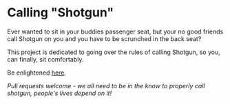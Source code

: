 # Calling "Shotgun"

Ever wanted to sit in your buddies passenger seat, but your no good friends call Shotgun on you and you have to be scrunched in the back seat?

This project is dedicated to going over the rules of calling Shotgun, so you, can finally, sit comfortably.

Be enlightened [here](https://loonison101.github.io/shotgun/).

*Pull requests welcome - we all need to be in the know to properly call shotgun, people's lives depend on it!* 
